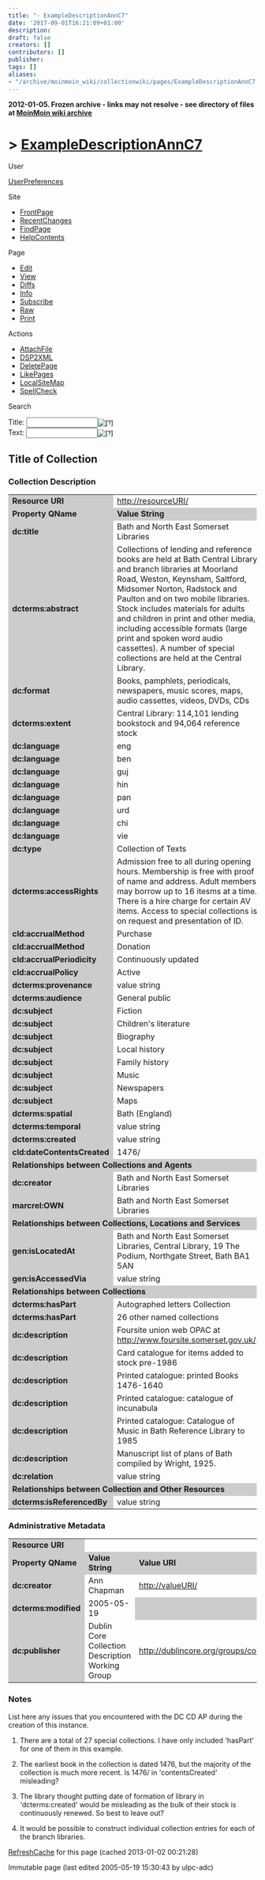 ```yaml
---
title: "- ExampleDescriptionAnnC7"
date: '2017-09-01T16:21:09+01:00'
description: 
draft: false
creators: []
contributors: []
publisher: 
tags: []
aliases:
- "/archive/moinmoin_wiki/collectionwiki/pages/ExampleDescriptionAnnC7.html"
---
```


**2012-01-05. Frozen archive - links may not resolve - see directory of files at [MoinMoin wiki archive](/moinmoin-wiki-archive/)**

# > [ExampleDescriptionAnnC7](http://dublincore.org/collectionwiki/ExampleDescriptionAnnC7?action=fullsearch&value=ExampleDescriptionAnnC7&literal=1&case=1&context=40 "Click here to do a full-text search for this title")

User

 [UserPreferences](http://dublincore.org/collectionwiki/UserPreferences)
  

Site

- [FrontPage](http://dublincore.org/collectionwiki/FrontPage)
- [RecentChanges](http://dublincore.org/collectionwiki/RecentChanges)
- [FindPage](http://dublincore.org/collectionwiki/FindPage)
- [HelpContents](http://dublincore.org/collectionwiki/HelpContents)

Page

- [Edit](http://dublincore.org/collectionwiki/ExampleDescriptionAnnC7?action=edit "Edit")
- [View](http://dublincore.org/collectionwiki/ExampleDescriptionAnnC7 "View")
- [Diffs](http://dublincore.org/collectionwiki/ExampleDescriptionAnnC7?action=diff "Diffs")
- [Info](http://dublincore.org/collectionwiki/ExampleDescriptionAnnC7?action=info "Info")
- [Subscribe](http://dublincore.org/collectionwiki/ExampleDescriptionAnnC7?action=subscribe "Subscribe")
- [Raw](http://dublincore.org/collectionwiki/ExampleDescriptionAnnC7?action=raw "Raw")
- [Print](http://dublincore.org/collectionwiki/ExampleDescriptionAnnC7?action=print "Print")

Actions

- [AttachFile](http://dublincore.org/collectionwiki/ExampleDescriptionAnnC7?action=AttachFile)
- [DSP2XML](http://dublincore.org/collectionwiki/ExampleDescriptionAnnC7?action=DSP2XML)
- [DeletePage](http://dublincore.org/collectionwiki/ExampleDescriptionAnnC7?action=DeletePage)
- [LikePages](http://dublincore.org/collectionwiki/ExampleDescriptionAnnC7?action=LikePages)
- [LocalSiteMap](http://dublincore.org/collectionwiki/ExampleDescriptionAnnC7?action=LocalSiteMap)
- [SpellCheck](http://dublincore.org/collectionwiki/ExampleDescriptionAnnC7?action=SpellCheck)

Search

<form method="POST" action="/collectionwiki/ExampleDescriptionAnnC7">
<p>
<input name="action" value="inlinesearch" type="hidden">
<input name="context" value="40" type="hidden">
Title: <input name="text_title" size="15" maxlength="50" type="text"><input src="ExampleDescriptionAnnC7_files/moin-search.png" name="button_title" alt="[?]" type="image"><br>Text: <input name="text_full" size="15" maxlength="50" type="text"><input src="ExampleDescriptionAnnC7_files/moin-search.png" name="button_full" alt="[?]" type="image">
</p>
</form>

## Title of Collection

### Collection Description

<table width="100%">
  <tbody>
    <tr>
      <td bgcolor="#CCCCCC">
        <strong>Resource URI</strong>
      </td>
      <td colspan="3">
        <a href="http://resourceuri/">http://resourceURI/</a>
      </td>
    </tr>
    <tr>
      <td bgcolor="#CCCCCC" width="15%">
        <strong>Property QName</strong> </td>
      <td bgcolor="#CCCCCC" width="40%">
        <strong>Value String</strong>
      </td>
      <td bgcolor="#CCCCCC" width="30%">
        <strong>Value URI</strong>
      </td>
      <td bgcolor="#CCCCCC" width="15%">
        <strong>Vocab ES QName</strong>
      </td>
    </tr>
    <tr>
      <td bgcolor="#CCCCCC">
        <strong>dc:title</strong> </td>
      <td>
        Bath and North East Somerset Libraries</td>
      <td bgcolor="#CCCCCC">
      </td>
      <td bgcolor="#CCCCCC">
      </td>
    </tr>
    <tr>
      <td bgcolor="#CCCCCC">
        <strong>dcterms:abstract</strong> </td>
      <td>
        Collections of lending and reference books are held at Bath Central 
        Library and branch libraries at Moorland Road, Weston, Keynsham, 
        Saltford, Midsomer Norton, Radstock and Paulton and on two mobile 
        libraries. Stock includes materials for adults and children in print and
        other media, including accessible formats (large print and spoken word 
        audio cassettes). A number of special collections are held at the 
        Central Library.</td>
      <td bgcolor="#CCCCCC">
      </td>
      <td bgcolor="#CCCCCC">
      </td>
    </tr>
    <tr>
      <td bgcolor="#CCCCCC">
        <strong>dc:format</strong> </td>
      <td>
        Books, pamphlets, periodicals, newspapers, music scores, maps, audio cassettes, videos, DVDs, CDs</td>
      <td bgcolor="#CCCCCC">
      </td>
      <td bgcolor="#CCCCCC">
      </td>
    </tr>
    <tr>
      <td bgcolor="#CCCCCC">
        <strong>dcterms:extent</strong> </td>
      <td>
        Central Library: 114,101 lending bookstock and 94,064 reference stock</td>
      <td bgcolor="#CCCCCC">
      </td>
      <td bgcolor="#CCCCCC">
      </td>
    </tr>
    <tr>
      <td bgcolor="#CCCCCC">
        <strong>dc:language</strong> </td>
      <td>
        eng</td>
      <td bgcolor="#CCCCCC">
      </td>
      <td>
        dcterms:ISO639-2</td>
    </tr>
    <tr>
      <td bgcolor="#CCCCCC">
        <strong>dc:language</strong> </td>
      <td>
        ben</td>
      <td bgcolor="#CCCCCC">
      </td>
      <td>
        dcterms:ISO639-2</td>
    </tr>
    <tr>
      <td bgcolor="#CCCCCC">
        <strong>dc:language</strong> </td>
      <td>
        guj</td>
      <td bgcolor="#CCCCCC">
      </td>
      <td>
        dcterms:ISO639-2</td>
    </tr>
    <tr>
      <td bgcolor="#CCCCCC">
        <strong>dc:language</strong> </td>
      <td>
        hin</td>
      <td bgcolor="#CCCCCC">
      </td>
      <td>
        dcterms:ISO639-2</td>
    </tr>
    <tr>
      <td bgcolor="#CCCCCC">
        <strong>dc:language</strong> </td>
      <td>
        pan</td>
      <td bgcolor="#CCCCCC">
      </td>
      <td>
        dcterms:ISO639-2</td>
    </tr>
    <tr>
      <td bgcolor="#CCCCCC">
        <strong>dc:language</strong> </td>
      <td>
        urd</td>
      <td bgcolor="#CCCCCC">
      </td>
      <td>
        dcterms:ISO639-2</td>
    </tr>
    <tr>
      <td bgcolor="#CCCCCC">
        <strong>dc:language</strong> </td>
      <td>
        chi</td>
      <td bgcolor="#CCCCCC">
      </td>
      <td>
        dcterms:ISO639-2</td>
    </tr>
    <tr>
      <td bgcolor="#CCCCCC">
        <strong>dc:language</strong> </td>
      <td>
        vie</td>
      <td bgcolor="#CCCCCC">
      </td>
      <td>
        dcterms:ISO639-2</td>
    </tr>
    <tr>
      <td bgcolor="#CCCCCC">
        <strong>dc:type</strong> </td>
      <td>
        Collection of Texts</td>
      <td bgcolor="#CCCCCC">
      </td>
      <td>
        cld:CollType</td>
    </tr>
    <tr>
      <td bgcolor="#CCCCCC">
        <strong>dcterms:accessRights</strong> </td>
      <td>
        Admission free to all during opening hours. Membership is free with 
        proof of name and address. Adult members may borrow up to 16 itesms at a
        time. There is a hire charge for certain AV items. Access to special 
        collections is on request and presentation of ID.</td>
      <td bgcolor="#CCCCCC">
      </td>
      <td bgcolor="#CCCCCC">
      </td>
    </tr>
    <tr>
      <td bgcolor="#CCCCCC">
        <strong>cld:accrualMethod</strong> </td>
      <td>
        Purchase</td>
      <td bgcolor="#CCCCCC">
      </td>
      <td>
        cld:DCCDAccrualMethod</td>
    </tr>
    <tr>
      <td bgcolor="#CCCCCC">
        <strong>cld:accrualMethod</strong> </td>
      <td>
        Donation</td>
      <td bgcolor="#CCCCCC">
      </td>
      <td>
        cld:DCCDAccrualMethod</td>
    </tr>
    <tr>
      <td bgcolor="#CCCCCC">
        <strong>cld:accrualPeriodicity</strong> </td>
      <td>
        Continuously updated</td>
      <td bgcolor="#CCCCCC">
      </td>
      <td>
        cld:DCCDAccrualPeriodicity</td>
    </tr>
    <tr>
      <td bgcolor="#CCCCCC">
        <strong>cld:accrualPolicy</strong> </td>
      <td>
        Active</td>
      <td bgcolor="#CCCCCC">
      </td>
      <td>
        cld:DCCDAccrualPolicy</td>
    </tr>
    <tr>
      <td bgcolor="#CCCCCC">
        <strong>dcterms:provenance</strong> </td>
      <td>
        value string</td>
      <td bgcolor="#CCCCCC">
      </td>
      <td bgcolor="#CCCCCC">
      </td>
    </tr>
    <tr>
      <td bgcolor="#CCCCCC">
        <strong>dcterms:audience</strong> </td>
      <td>
        General public</td>
      <td bgcolor="#CCCCCC">
      </td>
      <td bgcolor="#CCCCCC">
      </td>
    </tr>
    <tr>
      <td bgcolor="#CCCCCC">
        <strong>dc:subject</strong> </td>
      <td>
        Fiction</td>
      <td bgcolor="#CCCCCC">
      </td>
      <td>
        dcterms:LCSH</td>
    </tr>
    <tr>
      <td bgcolor="#CCCCCC">
        <strong>dc:subject</strong> </td>
      <td>
        Children's literature</td>
      <td bgcolor="#CCCCCC">
      </td>
      <td>
        dcterms:LCSH</td>
    </tr>
    <tr>
      <td bgcolor="#CCCCCC">
        <strong>dc:subject</strong> </td>
      <td>
        Biography</td>
      <td bgcolor="#CCCCCC">
      </td>
      <td>
        dcterms:LCSH</td>
    </tr>
    <tr>
      <td bgcolor="#CCCCCC">
        <strong>dc:subject</strong> </td>
      <td>
        Local history</td>
      <td bgcolor="#CCCCCC">
      </td>
      <td>
        dcterms:LCSH</td>
    </tr>
    <tr>
      <td bgcolor="#CCCCCC">
        <strong>dc:subject</strong> </td>
      <td>
        Family history</td>
      <td bgcolor="#CCCCCC">
      </td>
      <td>
        dcterms:LCSH</td>
    </tr>
    <tr>
      <td bgcolor="#CCCCCC">
        <strong>dc:subject</strong> </td>
      <td>
        Music</td>
      <td bgcolor="#CCCCCC">
      </td>
      <td>
        dcterms:LCSH</td>
    </tr>
    <tr>
      <td bgcolor="#CCCCCC">
        <strong>dc:subject</strong> </td>
      <td>
        Newspapers</td>
      <td bgcolor="#CCCCCC">
      </td>
      <td>
        dcterms:LCSH</td>
    </tr>
    <tr>
      <td bgcolor="#CCCCCC">
        <strong>dc:subject</strong> </td>
      <td>
        Maps</td>
      <td bgcolor="#CCCCCC">
      </td>
      <td>
        dcterms:LCSH</td>
    </tr>
    <tr>
      <td bgcolor="#CCCCCC">
        <strong>dcterms:spatial</strong> </td>
      <td>
        Bath (England)</td>
      <td bgcolor="#CCCCCC">
      </td>
      <td>
        dcterms:LCSH</td>
    </tr>
    <tr>
      <td bgcolor="#CCCCCC">
        <strong>dcterms:temporal</strong> </td>
      <td>
        value string</td>
      <td bgcolor="#CCCCCC">
      </td>
      <td>
        gen:ISO8601</td>
    </tr>
    <tr>
      <td bgcolor="#CCCCCC">
        <strong>dcterms:created</strong> </td>
      <td>
        value string</td>
      <td bgcolor="#CCCCCC">
      </td>
      <td>
        gen:ISO8601</td>
    </tr>
    <tr>
      <td bgcolor="#CCCCCC">
        <strong>cld:dateContentsCreated</strong>
      </td>
      <td>
        1476/</td>
      <td bgcolor="#CCCCCC">
      </td>
      <td>
        gen:ISO8601</td>
    </tr>
    <tr>
      <td colspan="4" bgcolor="#CCCCCC">
        <strong>Relationships between Collections and Agents</strong>
      </td>
    </tr>
    <tr>
      <td bgcolor="#CCCCCC">
        <strong>dc:creator</strong> </td>
      <td>
        Bath and North East Somerset Libraries</td>
      <td>
        <a href="http://valueuri/">http://valueURI/</a>
      </td>
      <td>
        gen:Agent</td>
    </tr>
    <tr>
      <td bgcolor="#CCCCCC">
        <strong>marcrel:OWN</strong> </td>
      <td>
        Bath and North East Somerset Libraries</td>
      <td>
        <a href="http://valueuri/">http://valueURI/</a>
      </td>
      <td>
        gen:Agent</td>
    </tr>
    <tr>
      <td colspan="4" bgcolor="#CCCCCC">
        <strong>Relationships between Collections, Locations and Services</strong>
      </td>
    </tr>
    <tr>
      <td bgcolor="#CCCCCC">
        <strong>gen:isLocatedAt</strong> </td>
      <td>
        Bath and North East Somerset Libraries, Central Library, 19 The Podium, Northgate Street, Bath BA1 5AN</td>
      <td>
        <a href="http://valueuri/">http://valueURI/</a>
      </td>
      <td>
        gen:Location</td>
    </tr>
    <tr>
      <td bgcolor="#CCCCCC">
        <strong>gen:isAccessedVia</strong> </td>
      <td>
        value string</td>
      <td>
        <a href="http://valueuri/">http://valueURI/</a>
      </td>
      <td>
        dcmitype:Service</td>
    </tr>
    <tr>
      <td colspan="4" bgcolor="#CCCCCC">
        <strong>Relationships between Collections</strong>
      </td>
    </tr>
    <tr>
      <td bgcolor="#CCCCCC">
        <strong>dcterms:hasPart</strong> </td>
      <td>
        Autographed letters Collection</td>
      <td>
        <a href="http://valueuri/">http://valueURI/</a>
      </td>
      <td>
        dcmitype:Collection</td>
    </tr>
    <tr>
      <td bgcolor="#CCCCCC">
        <strong>dcterms:hasPart</strong> </td>
      <td>
        26 other named collections</td>
      <td>
        <a href="http://valueuri/">http://valueURI/</a>
      </td>
      <td>
        dcmitype:Collection</td>
    </tr>
    <tr>
      <td bgcolor="#CCCCCC">
        <strong>dc:description</strong> </td>
      <td>
        Foursite union web OPAC at <a href="http://www.foursite.somerset.gov.uk/">http://www.foursite.somerset.gov.uk/</a>.</td>
      <td>
        <a href="http://valueuri/">http://valueURI/</a>
      </td>
      <td>
        dcmitype:Collection</td>
    </tr>
    <tr>
      <td bgcolor="#CCCCCC">
        <strong>dc:description</strong> </td>
      <td>
        Card catalogue for items added to stock pre-1986</td>
      <td>
        <a href="http://valueuri/">http://valueURI/</a>
      </td>
      <td>
        dcmitype:Collection</td>
    </tr>
    <tr>
      <td bgcolor="#CCCCCC">
        <strong>dc:description</strong> </td>
      <td>
        Printed catalogue: printed Books 1476-1640</td>
      <td>
        <a href="http://valueuri/">http://valueURI/</a>
      </td>
      <td>
        dcmitype:Collection</td>
    </tr>
    <tr>
      <td bgcolor="#CCCCCC">
        <strong>dc:description</strong> </td>
      <td>
        Printed catalogue: catalogue of incunabula</td>
      <td>
        <a href="http://valueuri/">http://valueURI/</a>
      </td>
      <td>
        dcmitype:Collection</td>
    </tr>
    <tr>
      <td bgcolor="#CCCCCC">
        <strong>dc:description</strong> </td>
      <td>
        Printed catalogue: Catalogue of Music in Bath Reference Library to 1985</td>
      <td>
        <a href="http://valueuri/">http://valueURI/</a>
      </td>
      <td>
        dcmitype:Collection</td>
    </tr>
    <tr>
      <td bgcolor="#CCCCCC">
        <strong>dc:description</strong> </td>
      <td>
        Manuscript list of plans of Bath compiled by Wright, 1925.</td>
      <td>
        <a href="http://valueuri/">http://valueURI/</a>
      </td>
      <td>
        dcmitype:Collection</td>
    </tr>
    <tr>
      <td bgcolor="#CCCCCC">
        <strong>dc:relation</strong> </td>
      <td>
        value string</td>
      <td>
        <a href="http://valueuri/">http://valueURI/</a>
      </td>
      <td>
        dcmitype:Collection</td>
    </tr>
    <tr>
      <td colspan="4" bgcolor="#CCCCCC">
        <strong>Relationships between Collection and Other Resources</strong>
      </td>
    </tr>
    <tr>
      <td bgcolor="#CCCCCC">
        <strong>dcterms:isReferencedBy</strong> </td>
      <td>
        value string</td>
      <td>
        <a href="http://valueuri/">http://valueURI/</a>
      </td>
      <td>
        dcmitype:Text</td>
    </tr>
  </tbody>
</table>


### Administrative Metadata

<table width="100%">
  <tbody>
    <tr>
      <td bgcolor="#CCCCCC">
        <strong>Resource URI</strong>
      </td>
      <td colspan="3">
      </td>
    </tr>
    <tr>
      <td bgcolor="#CCCCCC" width="15%">
        <strong>Property QName</strong> </td>
      <td bgcolor="#CCCCCC" width="40%">
        <strong>Value String</strong>
      </td>
      <td bgcolor="#CCCCCC" width="30%">
        <strong>Value URI</strong>
      </td>
      <td bgcolor="#CCCCCC" width="15%">
        <strong>Vocab ES QName</strong>
      </td>
    </tr>
    <tr>
      <td bgcolor="#CCCCCC">
        <strong>dc:creator</strong> </td>
      <td>
        Ann Chapman</td>
      <td>
        <a href="http://valueuri/">http://valueURI/</a>
      </td>
      <td>
        gen:Agent</td>
    </tr>
    <tr>
      <td bgcolor="#CCCCCC">
        <strong>dcterms:modified</strong> </td>
      <td>
        2005-05-19</td>
      <td bgcolor="#CCCCCC">
      </td>
      <td>
        dcterms:W3CDTF</td>
    </tr>
    <tr>
      <td bgcolor="#CCCCCC">
        <strong>dc:publisher</strong> </td>
      <td>
        Dublin Core Collection Description Working Group</td>
      <td>
        <a href="http://dublincore.org/groups/collections/">http://dublincore.org/groups/collections/</a>
      </td>
      <td>
        gen:Agent</td>
    </tr>
  </tbody>
</table>


### Notes

List here any issues that you encountered with the DC CD AP during the creation of this instance.

1. There are a total of 27 special collections. I have only included 'hasPart' for one of them in this example.

2. The earliest book in the collection is dated 1476, but the majority of the collection is much more recent. Is 1476/ in 'contentsCreated' misleading?

3. The library thought putting date of formation of library in 'dcterms:created' would be misleading as the bulk of their stock is continuously renewed. So best to leave out?

4. It would be possible to construct individual collection entries for each of the branch libraries.

 [RefreshCache](http://dublincore.org/collectionwiki/ExampleDescriptionAnnC7?action=refresh&arena=Page.py&key=ExampleDescriptionAnnC7.text_html) for this page (cached 2013-01-02 00:21:28)  

Immutable page (last edited 2005-05-19 15:30:43 by ulpc-adc)

